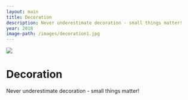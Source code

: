 ```yaml
---
layout: main
title: Decoration
description: Never underestimate decoration - small things matter!
year: 2018
image-path: /images/decoration1.jpg
---
```


<div class="project">
    <img src="{{ site.baseurl }}{{ image-path }}" />
    <h1>Decoration</h1>
    <p>Never underestimate decoration - small things matter!</p>
</div>